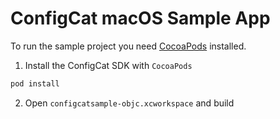 # ConfigCat macOS Sample App

To run the sample project you need [CocoaPods](https://cocoapods.org/) installed.

1. Install the ConfigCat SDK with `CocoaPods`
```bash
pod install
```
2. Open `configcatsample-objc.xcworkspace` and build
